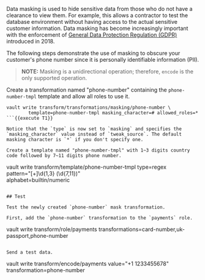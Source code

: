 Data masking is used to hide sensitive data from those who do not have a clearance to view them. For example, this allows a contractor to test the database environment without having access to the actual sensitive customer information. Data masking has become increasingly important with the enforcement
of [General Data Protection Regulation (GDPR)](https://www.eugdpr.org/) introduced in 2018.

The following steps demonstrate the use of masking to obscure your customer's phone number since it is personally identifiable information (PII).

> **NOTE:** Masking is a unidirectional operation; therefore, `encode` is the only supported operation.

Create a transformation named "phone-number" containing the `phone-number-tmpl` template and allow all roles to use it.

```
vault write transform/transformations/masking/phone-number \
        template=phone-number-tmpl masking_character=# allowed_roles=*
```{{execute T1}}

Notice that the `type` is now set to `masking` and specifies the `masking_character` value instead of `tweak_source`. The default masking character is `*` if you don't specify one.

Create a template named "phone-number-tmpl" with 1~3 digits country code followed by 7~11 digits phone number.

```
vault write transform/template/phone-number-tmpl type=regex \
        pattern="[+]\d{1,3} (\d{7,11})" \
        alphabet=builtin/numeric
```{{execute T1}}

## Test

Test the newly created `phone-number` mask transformation.

First, add the `phone-number` transformation to the `payments` role.

```
vault write transform/role/payments transformations=card-number,uk-passport,phone-number
```{{execute T1}}

Send a test data.

```
vault write transform/encode/payments value="+1 1233455678" \
        transformation=phone-number
```{{execute T1}}
